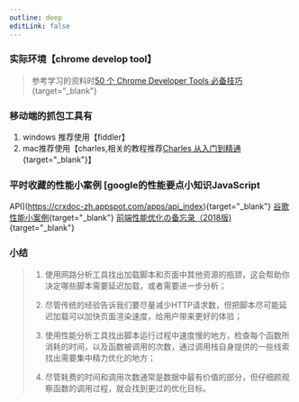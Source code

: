 ```yaml
---
outline: deep
editLink: false
---
```


### 实际环境【chrome develop tool】

> 参考学习的资料时[50 个 Chrome Developer Tools
> 必备技巧](https://www.youtube.com/watch?v=xSrpjGSNqvI&list=PLXbU-2B80FvBhAYNx8qqx6gaNSKX9HlCm){target="_blank"}

### 移动端的抓包工具有

1.  windows 推荐使用【fiddler】
2.  mac推荐使用【charles,相关的教程推荐[Charles
    从入门到精通](http://blog.devtang.com/2015/11/14/charles-introduction/){target="_blank"}】

### **平时收藏的性能小案例** [google的性能要点小知识JavaScript
API](https://crxdoc-zh.appspot.com/apps/api_index){target="_blank"}
[谷歌性能小案例](https://googlechrome.github.io/devtools-samples/jank/){target="_blank"}
[前端性能优化の备忘录（2018版)](https://w3ctech.com/topic/2089){target="_blank"}

### 小结

> 1.  使用网路分析工具找出加载脚本和页面中其他资源的瓶颈，这会帮助你决定哪些脚本需要延迟加载，或者需要进一步分析；
>
> 2.  尽管传统的经验告诉我们要尽量减少HTTP请求数，但把脚本尽可能延迟加载可以加快页面渲染速度，给用户带来更好的体验；
>
> 3.  使用性能分析工具找出脚本运行过程中速度慢的地方，检查每个函数所消耗的时间，以及函数被调用的次数，通过调用栈自身提供的一些线索找出需要集中精力优化的地方；
>
> 4.  尽管耗费的时间和调用次数通常是数据中最有价值的部分，但仔细颜观察函数的调用过程，就会找到更过的优化目标。

